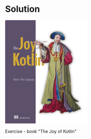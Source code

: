 # Solution

[![picture](data/screenshot-38.png)](https://www.manning.com/books/the-joy-of-kotlin)

Exercise - book "The Joy of Kotlin"
